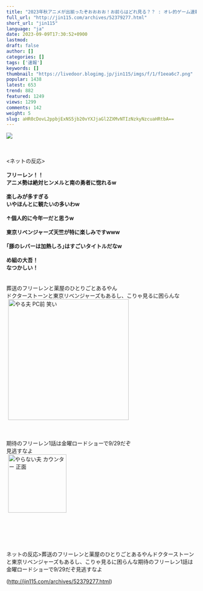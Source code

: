 ```yaml
---
title: "2023年秋アニメが出揃ったぞおおおお！お前らはどれ見る？？ : オレ的ゲーム速報＠刃"
full_url: "http://jin115.com/archives/52379277.html"
short_url: "jin115"
language: "ja"
date: 2023-09-09T17:30:52+0900
lastmod: 
draft: false
author: []
categories: []
tags: ['速報']
keywords: []
thumbnail: "https://livedoor.blogimg.jp/jin115/imgs/f/1/f1eea6c7.png"
popular: 1438
latest: 653
trend: 882
featured: 1249
views: 1299
comments: 142
weight: 5
slug: aHR0cDovL2ppbjExNS5jb20vYXJjaGl2ZXMvNTIzNzkyNzcuaHRtbA==
---
```


![](https://livedoor.blogimg.jp/jin115/imgs/f/1/f1eea6c7.png)

<div><a name='more'></a> <br> <br> <ネットの反応><br> <br> <b>フリーレン！！<br> アニメ勢は絶対ヒンメルと南の勇者に惚れるw</b><br> <br> <b>楽しみが多すぎる<br> いやほんとに観たいの多いわw</b><br> <br> <b>↑個人的に今年一だと思うw</b><br> <br> <b>東京リベンジャーズ天竺が特に楽しみですwww</b><br> <br> <b>｢豚のレバーは加熱しろ｣はすごいタイトルだなw</b><br> <br> <b>め組の大吾！<br> なつかしい！</b><br> <br> <br> 葬送のフリーレンと薬屋のひとりごとあるやん<br> ドクターストーンと東京リベンジャーズもあるし、こりゃ見るに困らんな<br> <img src='https://livedoor.blogimg.jp/jin115/imgs/1/0/1045dbfc.gif' alt='やる夫 PC前 笑い' width='319' border='0' hspace='5' class='pict'><br> <br> <br> <br> 期待のフリーレン1話は金曜ロードショーで9/29だぞ<br> 見逃すなよ<br> <img src='https://livedoor.blogimg.jp/jin115/imgs/1/8/18f2180e.gif' alt='やらない夫 カウンター 正面' width='154' border='0' hspace='5' class='pict'><br> <br> <br> <br> <br> <br> <p>ネットの反応>葬送のフリーレンと薬屋のひとりごとあるやんドクターストーンと東京リベンジャーズもあるし、こりゃ見るに困らんな期待のフリーレン1話は金曜ロードショーで9/29だぞ見逃すなよ</p></div>

(http://jin115.com/archives/52379277.html)
